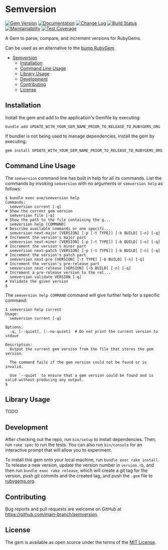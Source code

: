 # Semversion

[![Gem Version](https://badge.fury.io/rb/semversion.svg)](https://badge.fury.io/rb/semversion)
[![Documentation](https://img.shields.io/badge/Documentation-Latest-green)](https://rubydoc.info/gems/semversion/)
[![Change Log](https://img.shields.io/badge/CHANGELOG-Latest-green)](https://rubydoc.info/gems/semversion/file/CHANGELOG.md)
[![Build Status](https://github.com/main-branch/semversion/workflows/CI%20Build/badge.svg?branch=main)](https://github.com/main-branch/semversion/actions?query=workflow%3ACI%20Build)
[![Maintainability](https://api.codeclimate.com/v1/badges/836982cfce050461dc99/maintainability)](https://codeclimate.com/github/main-branch/semversion/maintainability)
[![Test Coverage](https://api.codeclimate.com/v1/badges/836982cfce050461dc99/test_coverage)](https://codeclimate.com/github/main-branch/semversion/test_coverage)

A Gem to parse, compare, and increment versions for RubyGems.

Can be used as an alternative to the [bump RubyGem](https://rubygems.org/gems/bump/).

* [Semversion](#semversion)
  * [Installation](#installation)
  * [Command Line Usage](#command-line-usage)
  * [Library Usage](#library-usage)
  * [Development](#development)
  * [Contributing](#contributing)
  * [License](#license)

## Installation

Install the gem and add to the application's Gemfile by executing:

```shell
bundle add UPDATE_WITH_YOUR_GEM_NAME_PRIOR_TO_RELEASE_TO_RUBYGEMS_ORG
```

If bundler is not being used to manage dependencies, install the gem by executing:

```shell
gem install UPDATE_WITH_YOUR_GEM_NAME_PRIOR_TO_RELEASE_TO_RUBYGEMS_ORG
```

## Command Line Usage

The `semversion` command line has built in help for all its commands. List the
commands by invoking `semversion` with no arguments or `semversion help` as
follows:

```shell
$ bundle exec exe/semversion help
Commands:
  semversion current [-q]                                              # Show the current gem version
  semversion file [-q]                                                 # Show the path to the file containing the g...
  semversion help [COMMAND]                                            # Describe available commands or one specifi...
  semversion next-major [VERSION] [-p [-t TYPE]] [-b BUILD] [-n] [-q]  # Increment the version's major part
  semversion next-minor [VERSION] [-p [-t TYPE]] [-b BUILD] [-n] [-q]  # Increment the version's minor part
  semversion next-patch [VERSION] [-p [-t TYPE]] [-b BUILD] [-n] [-q]  # Increment the version's patch part
  semversion next-pre [VERSION] [-t TYPE] [-b BUILD] [-n] [-q]         # Increment the version's pre-release part
  semversion next-release [VERSION] [-b BUILD] [-n] [-q]               # Increment a pre-release version to the rel...
  semversion validate VERSION [-q]                                     # Validate the given version
$
```

The `semversion help COMMAND` command will give further help for a specific command:

```shell
$ semversion help current
Usage:
  semversion current [-q]

Options:
  -q, [--quiet], [--no-quiet]  # Do not print the current version to stdout

Description:
  Output the current gem version from the file that stores the gem version.

  The command fails if the gem version could not be found or is invalid.

  Use `--quiet` to ensure that a gem version could be found and is valid without producing any output.
$
```

## Library Usage

TODO

## Development

After checking out the repo, run `bin/setup` to install dependencies. Then, run `rake spec` to run the tests. You can also run `bin/console` for an interactive prompt that will allow you to experiment.

To install this gem onto your local machine, run `bundle exec rake install`. To release a new version, update the version number in `version.rb`, and then run `bundle exec rake release`, which will create a git tag for the version, push git commits and the created tag, and push the `.gem` file to [rubygems.org](https://rubygems.org).

## Contributing

Bug reports and pull requests are welcome on GitHub at https://github.com/main-branch/semversion.

## License

The gem is available as open source under the terms of the [MIT License](https://opensource.org/licenses/MIT).
